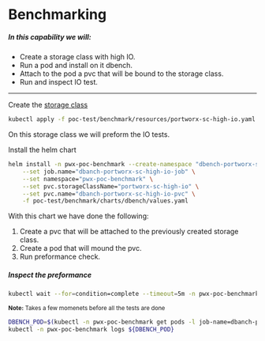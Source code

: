 # Benchmarking

##### In this capability we will:
* Create a storage class with high IO. 
* Run a pod and install on it dbench.
* Attach to the pod a pvc that will be bound to the storage class.
* Run and inspect IO test.

--- 

Create the [storage class](../snippets/benchmark/resources/portworx-sc-high-io.yaml)
```bash
kubectl apply -f poc-test/benchmark/resources/portworx-sc-high-io.yaml
```
On this storage class we will preform the IO tests.


Install the helm chart
```bash
helm install -n pwx-poc-benchmark --create-namespace "dbench-portworx-sc-high-io" "poc-test/benchmark/charts/dbench" \
    --set job.name="dbanch-portworx-sc-high-io-job" \
    --set namespace="pwx-poc-benchmark" \
    --set pvc.storageClassName="portworx-sc-high-io" \
    --set pvc.name="dbanch-portworx-sc-high-io-pvc" \
    -f poc-test/benchmark/charts/dbench/values.yaml
```

With this chart we have done the following:
1. Create a pvc that will be attached to the previously created storage class.
2. Create a pod that will mound the pvc.
3. Run preformance check.


##### Inspect the preformance 

```bash
kubectl wait --for=condition=complete --timeout=5m -n pwx-poc-benchmark job/dbanch-portworx-sc-high-io-job
```
<sup><strong>Note:</strong> Takes a few momenets before all the tests are done</sup>

```bash
DBENCH_POD=$(kubectl -n pwx-poc-benchmark get pods -l job-name=dbanch-portworx-sc-high-io-job -o=jsonpath='{.items[*].metadata.name}')
kubectl -n pwx-poc-benchmark logs ${DBENCH_POD}
```

